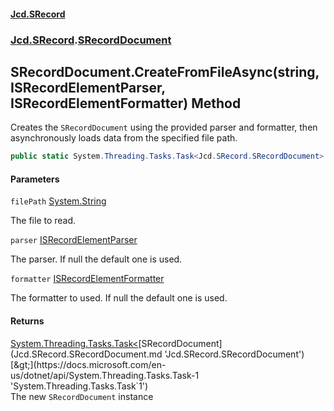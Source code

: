 #### [Jcd.SRecord](index.md 'index')
### [Jcd.SRecord](Jcd.SRecord.md 'Jcd.SRecord').[SRecordDocument](Jcd.SRecord.SRecordDocument.md 'Jcd.SRecord.SRecordDocument')

## SRecordDocument.CreateFromFileAsync(string, ISRecordElementParser, ISRecordElementFormatter) Method

Creates the `SRecordDocument` using the provided parser and formatter, then asynchronously loads data from the specified file path.

```csharp
public static System.Threading.Tasks.Task<Jcd.SRecord.SRecordDocument> CreateFromFileAsync(string filePath, Jcd.SRecord.ISRecordElementParser parser=null, Jcd.SRecord.ISRecordElementFormatter formatter=null);
```
#### Parameters

<a name='Jcd.SRecord.SRecordDocument.CreateFromFileAsync(string,Jcd.SRecord.ISRecordElementParser,Jcd.SRecord.ISRecordElementFormatter).filePath'></a>

`filePath` [System.String](https://docs.microsoft.com/en-us/dotnet/api/System.String 'System.String')

The file to read.

<a name='Jcd.SRecord.SRecordDocument.CreateFromFileAsync(string,Jcd.SRecord.ISRecordElementParser,Jcd.SRecord.ISRecordElementFormatter).parser'></a>

`parser` [ISRecordElementParser](Jcd.SRecord.ISRecordElementParser.md 'Jcd.SRecord.ISRecordElementParser')

The parser. If null the default one is used.

<a name='Jcd.SRecord.SRecordDocument.CreateFromFileAsync(string,Jcd.SRecord.ISRecordElementParser,Jcd.SRecord.ISRecordElementFormatter).formatter'></a>

`formatter` [ISRecordElementFormatter](Jcd.SRecord.ISRecordElementFormatter.md 'Jcd.SRecord.ISRecordElementFormatter')

The formatter to used. If null the default one is used.

#### Returns
[System.Threading.Tasks.Task&lt;](https://docs.microsoft.com/en-us/dotnet/api/System.Threading.Tasks.Task-1 'System.Threading.Tasks.Task`1')[SRecordDocument](Jcd.SRecord.SRecordDocument.md 'Jcd.SRecord.SRecordDocument')[&gt;](https://docs.microsoft.com/en-us/dotnet/api/System.Threading.Tasks.Task-1 'System.Threading.Tasks.Task`1')  
The new `SRecordDocument` instance